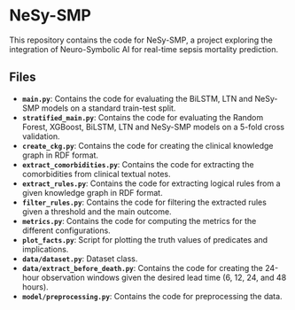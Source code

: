# NeSy-SMP

This repository contains the code for NeSy-SMP, a project exploring the integration of Neuro-Symbolic AI for real-time sepsis mortality prediction.

## Files

*   **`main.py`**: Contains the code for evaluating the BiLSTM, LTN and NeSy-SMP models on a standard train-test split.
*   **`stratified_main.py`**: Contains the code for evaluating the Random Forest, XGBoost, BiLSTM, LTN and NeSy-SMP models on a 5-fold cross validation.
*   **`create_ckg.py`**: Contains the code for creating the clinical knowledge graph in RDF format.
*   **`extract_comorbidities.py`**: Contains the code for extracting the comorbidities from clinical textual notes.
*   **`extract_rules.py`**: Contains the code for extracting logical rules from a given knowledge graph in RDF format.
*   **`filter_rules.py`**: Contains the code for filtering the extracted rules given a threshold and the main outcome.
*   **`metrics.py`**: Contains the code for computing the metrics for the different configurations.
*   **`plot_facts.py`**: Script for plotting the truth values of predicates and implications.
*   **`data/dataset.py`**: Dataset class.
*   **`data/extract_before_death.py`**: Contains the code for creating the 24-hour observation windows given the desired lead time (6, 12, 24, and 48 hours).
*   **`model/preprocessing.py`**: Contains the code for preprocessing the data.